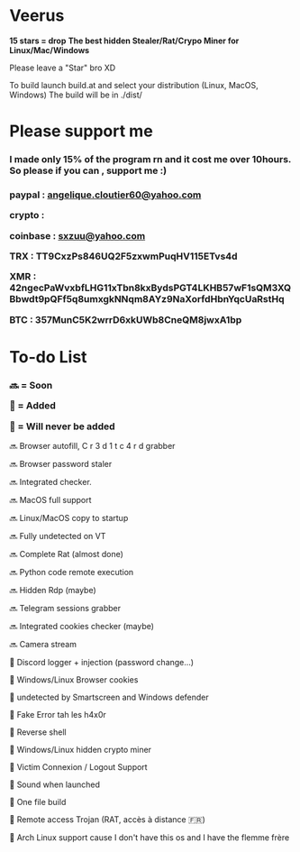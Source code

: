# Veerus
**15 stars = drop**
**The best hidden Stealer/Rat/Crypo Miner for Linux/Mac/Windows**

Please leave a "Star" bro XD

To build launch build.at and select your distribution (Linux, MacOS, Windows)
The build will be in ./dist/


<h1>Please support me</h1>
<h3>I made only 15% of the program rn and it cost me over 10hours. So please if you can , support me :)<h3>


paypal : angelique.cloutier60@yahoo.com 

crypto :

coinbase : sxzuu@yahoo.com

TRX : TT9CxzPs846UQ2F5zxwmPuqHV115ETvs4d

XMR : 42ngecPaWvxbfLHG11xTbn8kxBydsPGT4LKHB57wF1sQM3XQBbwdt9pQFf5q8umxgkNNqm8AYz9NaXorfdHbnYqcUaRstHq

BTC : 357MunC5K2wrrD6xkUWb8CneQM8jwxA1bp


<h1>To-do List</h1>

<h3>


🔜 = Soon


💚 = Added


🚫 = Will never be added</h3>

🔜 Browser autofill, C r 3 d 1 t  c 4 r d grabber

🔜 Browser password staler

🔜 Integrated checker.

🔜 MacOS full support

🔜 Linux/MacOS copy to startup

🔜 Fully undetected on VT

🔜 Complete Rat (almost done)

🔜 Python code remote execution

🔜 Hidden Rdp (maybe)

🔜 Telegram sessions grabber

🔜 Integrated cookies checker (maybe)

🔜 Camera stream



💚 Discord logger + injection (password change...)

💚 Windows/Linux Browser cookies 

💚 undetected by Smartscreen and Windows defender

💚 Fake Error tah les h4x0r

💚 Reverse shell

💚 Windows/Linux hidden crypto miner

💚 Victim Connexion / Logout Support

💚 Sound when launched

💚 One file build

💚 Remote access Trojan (RAT, accès à distance 🇫🇷)



🚫 Arch Linux support cause I don't have this os and I have the flemme frère
